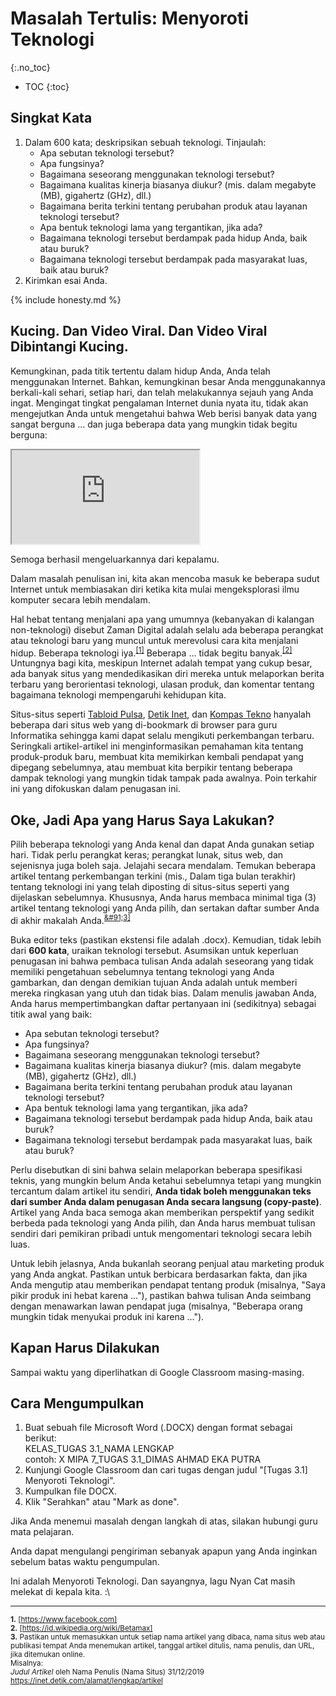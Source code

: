 # Masalah Tertulis: Menyoroti Teknologi
{:.no_toc}

* TOC
{:toc}

## Singkat Kata

1. Dalam 600 kata; deskripsikan sebuah teknologi. Tinjaulah:
    - Apa sebutan teknologi tersebut?
    - Apa fungsinya?
    - Bagaimana seseorang menggunakan teknologi tersebut?
    - Bagaimana kualitas kinerja biasanya diukur? (mis. dalam megabyte (MB), gigahertz (GHz), dll.)
    - Bagaimana berita terkini tentang perubahan produk atau layanan teknologi tersebut?
    - Apa bentuk teknologi lama yang tergantikan, jika ada?
    - Bagaimana teknologi tersebut berdampak pada hidup Anda, baik atau buruk?
    - Bagaimana teknologi tersebut berdampak pada masyarakat luas, baik atau buruk? 
2. Kirimkan esai Anda.

{% include honesty.md %}

## Kucing. Dan Video Viral. Dan Video Viral Dibintangi Kucing.

Kemungkinan, pada titik tertentu dalam hidup Anda, Anda telah menggunakan Internet. Bahkan, kemungkinan besar Anda menggunakannya berkali-kali sehari, setiap hari, dan telah melakukannya sejauh yang Anda ingat. Mengingat tingkat pengalaman Internet dunia nyata itu, tidak akan mengejutkan Anda untuk mengetahui bahwa Web berisi banyak data yang sangat berguna ... dan juga beberapa data yang mungkin tidak begitu berguna:

<iframe src="https://www.youtube.com/embed/QH2-TGUlwu4"></iframe>

Semoga berhasil mengeluarkannya dari kepalamu.

Dalam masalah penulisan ini, kita akan mencoba masuk ke beberapa sudut Internet untuk membiasakan diri ketika kita mulai mengeksplorasi ilmu komputer secara lebih mendalam.

Hal hebat tentang menjalani apa yang umumnya (kebanyakan di kalangan non-teknologi) disebut Zaman Digital adalah selalu ada beberapa perangkat atau teknologi baru yang muncul untuk merevolusi cara kita menjalani hidup. Beberapa teknologi iya.<sup>[&#91;1&#93;](#fn-1)</sup> Beberapa ... tidak begitu banyak.<sup>[&#91;2&#93;](#fn-2)</sup> Untungnya bagi kita, meskipun Internet adalah tempat yang cukup besar, ada banyak situs yang mendedikasikan diri mereka untuk melaporkan berita terbaru yang berorientasi teknologi, ulasan produk, dan komentar tentang bagaimana teknologi mempengaruhi kehidupan kita.

Situs-situs seperti [Tabloid Pulsa](https://www.tabloidpulsa.co.id/), [Detik Inet](https://inet.detik.com/), dan [Kompas Tekno](https://tekno.kompas.com/) hanyalah beberapa dari situs web yang di-bookmark di browser para guru Informatika sehingga kami dapat selalu mengikuti perkembangan terbaru. Seringkali artikel-artikel ini menginformasikan pemahaman kita tentang produk-produk baru, membuat kita memikirkan kembali pendapat yang dipegang sebelumnya, atau membuat kita berpikir tentang beberapa dampak teknologi yang mungkin tidak tampak pada awalnya. Poin terkahir ini yang difokuskan dalam penugasan ini.

## Oke, Jadi Apa yang Harus Saya Lakukan?

Pilih beberapa teknologi yang Anda kenal dan dapat Anda gunakan setiap hari. Tidak perlu perangkat keras; perangkat lunak, situs web, dan sejenisnya juga boleh saja. Jelajahi secara mendalam. Temukan beberapa artikel tentang perkembangan terkini (mis., Dalam tiga bulan terakhir) tentang teknologi ini yang telah diposting di situs-situs seperti yang dijelaskan sebelumnya. Khususnya, Anda harus membaca minimal tiga (3) artikel tentang teknologi yang Anda pilih, dan sertakan daftar sumber Anda di akhir makalah Anda.<sup>[\&#91;3&#93;](#fn-3)</sup>

Buka editor teks (pastikan ekstensi file adalah .docx). Kemudian, tidak lebih dari **600 kata**, uraikan teknologi tersebut. Asumsikan untuk keperluan penugasan ini bahwa pembaca tulisan Anda adalah seseorang yang tidak memiliki pengetahuan sebelumnya tentang teknologi yang Anda gambarkan, dan dengan demikian tujuan Anda adalah untuk memberi mereka ringkasan yang utuh dan tidak bias. Dalam menulis jawaban Anda, Anda harus mempertimbangkan daftar pertanyaan ini (sedikitnya) sebagai titik awal yang baik:

- Apa sebutan teknologi tersebut?
- Apa fungsinya?
- Bagaimana seseorang menggunakan teknologi tersebut?
- Bagaimana kualitas kinerja biasanya diukur? (mis. dalam megabyte (MB), gigahertz (GHz), dll.)
- Bagaimana berita terkini tentang perubahan produk atau layanan teknologi tersebut?
- Apa bentuk teknologi lama yang tergantikan, jika ada?
- Bagaimana teknologi tersebut berdampak pada hidup Anda, baik atau buruk?
- Bagaimana teknologi tersebut berdampak pada masyarakat luas, baik atau buruk? 

Perlu disebutkan di sini bahwa selain melaporkan beberapa spesifikasi teknis, yang mungkin belum Anda ketahui sebelumnya tetapi yang mungkin tercantum dalam artikel itu sendiri, **Anda tidak boleh menggunakan teks dari sumber Anda dalam penugasan Anda secara langsung (copy-paste)**. Artikel yang Anda baca semoga akan memberikan perspektif yang sedikit berbeda pada teknologi yang Anda pilih, dan Anda harus membuat tulisan sendiri dari pemikiran pribadi untuk mengomentari teknologi secara lebih luas.

Untuk lebih jelasnya, Anda bukanlah seorang penjual atau marketing produk yang Anda angkat. Pastikan untuk berbicara berdasarkan fakta, dan jika Anda mengutip atau memberikan pendapat tentang produk (misalnya, "Saya pikir produk ini hebat karena ..."), pastikan bahwa tulisan Anda seimbang dengan menawarkan lawan pendapat juga (misalnya, "Beberapa orang mungkin tidak menyukai produk ini karena ...").

## Kapan Harus Dilakukan

Sampai waktu yang diperlihatkan di Google Classroom masing-masing.

## Cara Mengumpulkan

1. Buat sebuah file Microsoft Word (.DOCX) dengan format sebagai berikut:  
KELAS_TUGAS 3.1_NAMA LENGKAP  
contoh: X MIPA 7_TUGAS 3.1_DIMAS AHMAD EKA PUTRA
2. Kunjungi Google Classroom dan cari tugas dengan judul "[Tugas 3.1] Menyoroti Teknologi".
3. Kumpulkan file DOCX.
4. Klik "Serahkan" atau "Mark as done".

Jika Anda menemui masalah dengan langkah di atas, silakan hubungi guru mata pelajaran.

Anda dapat mengulangi pengiriman sebanyak apapun yang Anda inginkan sebelum batas waktu pengumpulan.

Ini adalah Menyoroti Teknologi. Dan sayangnya, lagu Nyan Cat masih melekat di kepala kita. :\

***

<sup><b id="fn-1">1.</b> [https://www.facebook.com]</sup>  
<sup><b id="fn-2">2.</b> [https://id.wikipedia.org/wiki/Betamax]</sup>  
<sup><b id="fn-3">3.</b> Pastikan untuk memasukkan untuk setiap nama artikel yang dibaca, nama situs web atau publikasi tempat Anda menemukan artikel, tanggal artikel ditulis, nama penulis, dan URL, jika ditemukan online.<br>Misalnya:<br><i>Judul Artikel</i> oleh Nama Penulis (Nama Situs) 31/12/2019 https://inet.detik.com/alamat/lengkap/artikel</sup>

